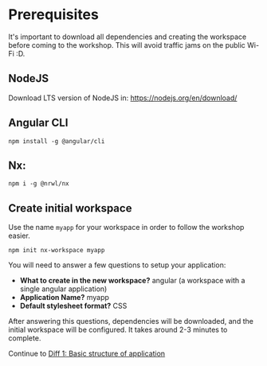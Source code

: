 # Prerequisites

It's important to download all dependencies and creating the workspace before coming to the workshop. This will avoid traffic jams on the public Wi-Fi :D. 

## NodeJS

Download LTS version of NodeJS in: https://nodejs.org/en/download/

## Angular CLI

```
npm install -g @angular/cli
```

## Nx: 

```
npm i -g @nrwl/nx
```

## Create initial workspace

Use the name ``myapp`` for your workspace in order to follow the workshop easier.

```
npm init nx-workspace myapp
```

You will need to answer a few questions to setup your application:

* <b>What to create in the new workspace?</b> angular (a workspace with a single angular application)
* <b>Application Name?</b> myapp
* <b>Default stylesheet format?</b> CSS

After answering this questions, dependencies will be downloaded, and the initial workspace will be configured. It takes around 2-3 minutes to complete.

Continue to [Diff 1: Basic structure of application](../diff2)
